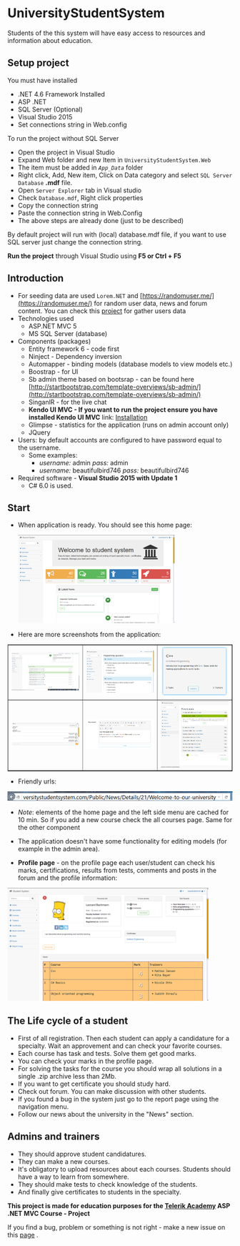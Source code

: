 # UniversityStudentSystem
Students of the this system will have easy access to resources and information about education. 

## Setup project

You must have installed 

* .NET 4.6 Framework Installed
* ASP .NET
* SQL Server (Optional)
* Visual Studio 2015
* Set connections string in Web.config

To run the project without SQL Server

* Open the project in Visual Studio
* Expand Web folder and new Item in `UniversityStudentSystem.Web`
* The item must be added in _`App_Data`_ folder
* Right click, Add, New item, Click on Data category and select `SQL Server Database` **.mdf** file.
* Open `Server Explorer` tab in Visual studio
* Check `Database.mdf`, Right click properties
* Copy the connection string 
* Paste the connection string in Web.Config
* The above steps are already done (just to be described)

By default project will run with (local) database.mdf file, if you want to use SQL server just change the connection string.

**Run the project** through Visual Studio using **F5 or Ctrl + F5**

## Introduction 

* For seeding data are used `Lorem.NET` and [https://randomuser.me/](https://randomuser.me/) for random user data, news and forum content. You can check this [project](https://github.com/M-Yankov/RandomUserData) for gather users data 
* Technologies used
    * ASP.NET MVC 5
    * MS SQL Server (database)
* Components (packages)
    * Entity framework 6 - code first
    * Ninject - Dependency inversion
    * Automapper - binding models (database models to view models etc.)
    * Boostrap - for UI
    * Sb admin theme based on bootsrap - can be found here [http://startbootstrap.com/template-overviews/sb-admin/](http://startbootstrap.com/template-overviews/sb-admin/)
    * SinganlR - for the live chat
    * __Kendo UI MVC - If you want to run the project ensure you have installed Kendo UI MVC__  link: [Installation](http://docs.telerik.com/kendo-ui/aspnet-mvc/asp-net-mvc-5) 
    * Glimpse - statistics for the application (runs on admin account only)
    * JQuery 
* Users: by default accounts are configured to have password equal to the username. 
    * Some examples:
        * _username:_ admin _pass:_ admin
        * _username:_ beautifulbird746 _pass:_ beautifulbird746
* Required software - __Visual Studio 2015 with Update 1__
	* C# 6.0 is used. 	

## Start
* When application is ready. You should see this home page:

  <img src="./Images/homepage.png" width="350" />

* Here are more screenshots from the application:
<table border="1">
    <tr>
        <td>
            <img src="./Images/forum.png" width="350" />
        </td>
        <td>
            <img src="./Images/tests.png" width="350" />
        </td>
        <td>
            <img src="./Images/course.png" width="350" />
        </td>
    </tr>
    <tr>
        <td>
            <img src="./Images/chat.png" width="350" />
        </td>
        <td>
            <img src="./Images/TaskAddEditor.png" width="350" />
        </td>
        <td>
            <img src="./Images/forum_index.png" width="350" />
        </td>
    </tr>
</table>

* Friendly urls:
 
<img src="./Images/location-bar.png"  >

* _Note_: elements of the home page and the left side menu are cached for 10 min.
So if you add a new course check the all courses page. Same for the other component

* The application doesn't have some functionality for editing models (for example in the admin area). 

* __Profile page__ - on the profile page each user/student can check his marks, certifications, results from tests, comments and posts in the forum 
and the profile information: 

<img src="./Images/profile.png" width="450" />

## The Life cycle of a student

* First of all registration. Then each student can apply a candidature for a specialty. Wait an approvement and can check your favorite courses. 
* Each course has task and tests. Solve them get good marks. 
* You can check your marks in the profile page.
* For solving the tasks for the course you should wrap all solutions in a single .zip archive less than 2Mb.
* If you want to get certificate you should study hard.
* Check out forum. You can make discussion with other students.
* If you found a bug in the system just go to the report page using the navigation menu.
* Follow our news about the university in the "News" section.
	
## Admins and trainers
	
* They should approve student candidatures.
* They can make a new courses.
* It's obligatory to upload resources about each courses. Students should have a way to learn from somewhere. 
* They should make tests to check knowledge of the students. 
* And finally give certificates to students in the specialty. 
	

<strong>This project is made for education purposes for the [Telerik Academy](http://telerikacademy.com/) ASP .NET MVC Course - Project</strong>
 
<p> If you find a bug, problem or something is not right - make a new issue on this <a href="https://github.com/M-Yankov/UniversityStudentSystem/issues/new/">page</a> .</p>
